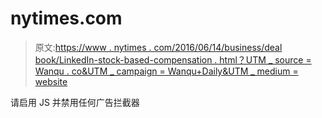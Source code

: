 # nytimes.com

> 原文:[https://www . nytimes . com/2016/06/14/business/deal book/LinkedIn-stock-based-compensation . html？UTM _ source = Wanqu . co&UTM _ campaign = Wanqu+Daily&UTM _ medium = website](https://www.nytimes.com/2016/06/14/business/dealbook/linkedin-stock-based-compensation.html?utm_source=wanqu.co&utm_campaign=Wanqu+Daily&utm_medium=website)

请启用 JS 并禁用任何广告拦截器